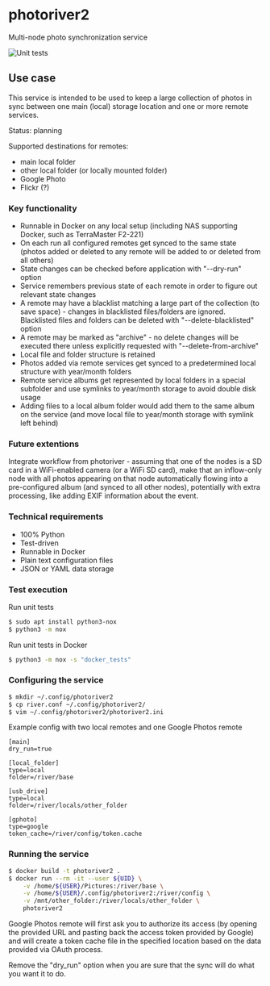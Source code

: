 # photoriver2

Multi-node photo synchronization service

![Unit tests](https://github.com/aigarius/photoriver2/workflows/nox-check/badge.svg)

## Use case

This service is intended to be used to keep a large collection of photos in sync
between one main (local) storage location and one or more remote services.

Status: planning

Supported destinations for remotes:

* main local folder
* other local folder (or locally mounted folder)
* Google Photo
* Flickr (?)

### Key functionality

* Runnable in Docker on any local setup (including NAS supporting Docker, such
    as TerraMaster F2-221)
* On each run all configured remotes get synced to the same state (photos
    added or deleted to any remote will be added to or deleted from all others)
* State changes can be checked before application with "--dry-run" option
* Service remembers previous state of each remote in order to figure out
    relevant state changes
* A remote may have a blacklist matching a large part of the collection (to
    save space) - changes in blacklisted files/folders are ignored. Blacklisted
    files and folders can be deleted with "--delete-blacklisted" option
* A remote may be marked as "archive" - no delete changes will be executed there
    unless explicitly requested with "--delete-from-archive"
* Local file and folder structure is retained
* Photos added via remote services get synced to a predetermined local structure
    with year/month folders
* Remote service albums get represented by local folders in a special subfolder
    and use symlinks to year/month storage to avoid double disk usage
* Adding files to a local album folder would add them to the same album on the
    service (and move local file to year/month storage with symlink left behind)

### Future extentions

Integrate workflow from photoriver - assuming that one of the nodes is a SD card
in a WiFi-enabled camera (or a WiFi SD card), make that an inflow-only node with
all photos appearing on that node automatically flowing into a pre-configured
album (and synced to all other nodes), potentially with extra processing, like
adding EXIF information about the event.

### Technical requirements

* 100% Python
* Test-driven
* Runnable in Docker
* Plain text configuration files
* JSON or YAML data storage


### Test execution

Run unit tests

```bash
$ sudo apt install python3-nox
$ python3 -m nox
```

Run unit tests in Docker

```bash
$ python3 -m nox -s "docker_tests"
```


### Configuring the service

```bash
$ mkdir ~/.config/photoriver2
$ cp river.conf ~/.config/photoriver2/
$ vim ~/.config/photoriver2/photoriver2.ini
```

Example config with two local remotes and one Google Photos remote

```
[main]
dry_run=true

[local_folder]
type=local
folder=/river/base

[usb_drive]
type=local
folder=/river/locals/other_folder

[gphoto]
type=google
token_cache=/river/config/token.cache
```

### Running the service

```bash
$ docker build -t photoriver2 .
$ docker run --rm -it --user ${UID} \
	-v /home/${USER}/Pictures:/river/base \
	-v /home/${USER}/.config/photoriver2:/river/config \
	-v /mnt/other_folder:/river/locals/other_folder \
	photoriver2
```

Google Photos remote will first ask you to authorize its access (by opening the
provided URL and pasting back the access token provided by Google) and will create
a token cache file in the specified location based on the data provided via
OAuth process.

Remove the "dry_run" option when you are sure that the sync will do what you
want it to do.
